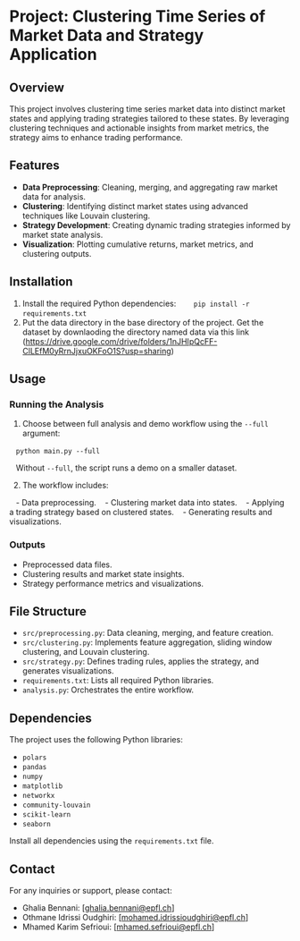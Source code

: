 # Project: Clustering Time Series of Market Data and Strategy Application

## Overview

This project involves clustering time series market data into distinct market states and applying trading strategies tailored to these states. By leveraging clustering techniques and actionable insights from market metrics, the strategy aims to enhance trading performance.

## Features

- **Data Preprocessing**: Cleaning, merging, and aggregating raw market data for analysis.
- **Clustering**: Identifying distinct market states using advanced techniques like Louvain clustering.
- **Strategy Development**: Creating dynamic trading strategies informed by market state analysis.
- **Visualization**: Plotting cumulative returns, market metrics, and clustering outputs.

## Installation

1. Install the required Python dependencies:
   
   `pip install -r requirements.txt`
   
2. Put the data directory in the base directory of the project.
   Get the dataset by downlaoding the directory named data via this link (https://drive.google.com/drive/folders/1nJHIpQcFF-ClLEfM0yRrnJjxuOKFoO1S?usp=sharing)

## Usage

### Running the Analysis

1. Choose between full analysis and demo workflow using the `--full` argument:

   `python main.py --full`

   Without `--full`, the script runs a demo on a smaller dataset.

2. The workflow includes:

   - Data preprocessing.
   - Clustering market data into states.
   - Applying a trading strategy based on clustered states.
   - Generating results and visualizations.

### Outputs

- Preprocessed data files.
- Clustering results and market state insights.
- Strategy performance metrics and visualizations.

## File Structure

- `src/preprocessing.py`: Data cleaning, merging, and feature creation.
- `src/clustering.py`: Implements feature aggregation, sliding window clustering, and Louvain clustering.
- `src/strategy.py`: Defines trading rules, applies the strategy, and generates visualizations.
- `requirements.txt`: Lists all required Python libraries.
- `analysis.py`: Orchestrates the entire workflow.

## Dependencies

The project uses the following Python libraries:

- `polars`
- `pandas`
- `numpy`
- `matplotlib`
- `networkx`
- `community-louvain`
- `scikit-learn`
- `seaborn`

Install all dependencies using the `requirements.txt` file.

## Contact

For any inquiries or support, please contact:

- Ghalia Bennani: [[ghalia.bennani@epfl.ch](mailto\:author1@example.com)]
- Othmane Idrissi Oudghiri: [[mohamed.idrissioudghiri@epfl.ch](mailto\:mohamed.idrissioudghiri@epfl.ch)]
- Mhamed Karim Sefrioui: [[mhamed.sefrioui@epfl.ch](mailto\:mhamed.sefrioui@epfl.ch)]
